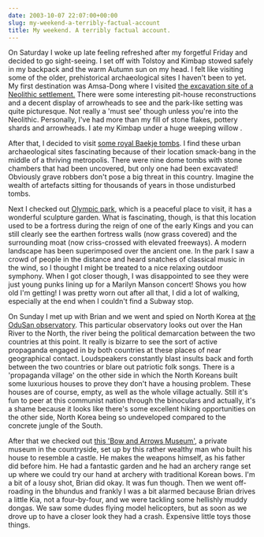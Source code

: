 ```yaml
---
date: 2003-10-07 22:07:00+00:00
slug: my-weekend-a-terribly-factual-account
title: My weekend. A terribly factual account.
---
```


On Saturday I woke up late feeling refreshed after my forgetful Friday and decided to go sight-seeing. I set off with Tolstoy and Kimbap stowed safely in my backpack and the warm Autumn sun on my head. I felt like visiting some of the older, prehistorical archaeological sites I haven't been to yet. My first destination was Amsa-Dong where I visited [the excavation site of a Neolithic settlement.](http://english.metro.seoul.kr/visitors/toppic/traditional/amsadong/index.cfm) There were some interesting pit-house reconstructions and a decent display of arrowheads to see and the park-like setting was quite picturesque. Not really a 'must see' though unless you're into the Neolithic. Personally, I've had more than my fill of stone flakes, pottery shards and arrowheads. I ate my Kimbap under a huge weeping willow . 

After that, I decided to visit [some royal Baekje tombs](http://www.visitseoul.net/jsp/english_new/see/link_engtemplate.jsp?info_id=1020000067&small_id=306&onloadset2_num=205). I find these urban archaeological sites fascinating because of their location smack-bang in the middle of a thriving metropolis. There were nine dome tombs with stone chambers that had been uncovered, but only one had been excavated! Obviously grave robbers don't pose a big threat in this country. Imagine the wealth of artefacts sitting for thousands of years in those undisturbed tombs. 

Next I checked out [Olympic park](http://www.lifeinkorea.com/Travel2/168), which is a peaceful place to visit, it has a wonderful sculpture garden. What is fascinating, though, is that this location used to be a fortress during the reign of one of the early Kings and you can still clearly see the earthen fortress walls (now grass covered) and the surrounding moat (now criss-crossed with elevated freeways). A modern landscape has been superimposed over the ancient one. In the park I saw a crowd of people in the distance and heard snatches of classical music in the wind, so I thought I might be treated to a nice relaxing outdoor symphony. When I got closer though, I was disappointed to see they were just young punks lining up for a Marilyn Manson concert! Shows you how old I'm getting! I was pretty worn out after all that, I did a lot of walking, especially at the end when I couldn't find a Subway stop.

On Sunday I met up with Brian and we went and spied on North Korea at [the OduSan observatory](http://www.lifeinkorea.com/Travel2/kyonggi/328). This particular observatory looks out over the Han River to the North, the river being the political demarcation between the two countries at this point. It really is bizarre to see the sort of active propaganda engaged in by both countries at these places of near geographical contact. Loudspeakers constantly blast insults back and forth between the two countries or blare out patriotic folk songs. There is a 'propaganda village' on the other side in which the North Koreans built some luxurious houses to prove they don't have a housing problem. These houses are of course, empty, as well as the whole village actually. Still it's fun to peer at this communist nation through the binoculars and actually, it's a shame because it looks like there's some excellent hiking opportunities on the other side, North Korea being so undeveloped compared to the concrete jungle of the South.

After that we checked out [this 'Bow and Arrows Museum'](http://www.pajuro.net/pajueng/sub-travelguide-muscum-yeongjip.htm), a private museum in the countryside, set up by this rather wealthy man who built his house to resemble a castle. He makes the weapons himself, as his father did before him. He had a fantastic garden and he had an archery range set up where we could try our hand at archery with traditional Korean bows. I'm a bit of a lousy shot, Brian did okay. It was fun though. Then we went off-roading in the bhundus and frankly I was a bit alarmed because Brian drives a little Kia, not a four-by-four, and we were tackling some hellishly muddy dongas. We saw some dudes flying model helicopters, but as soon as we drove up to have a closer look they had a crash. Expensive little toys those things.
